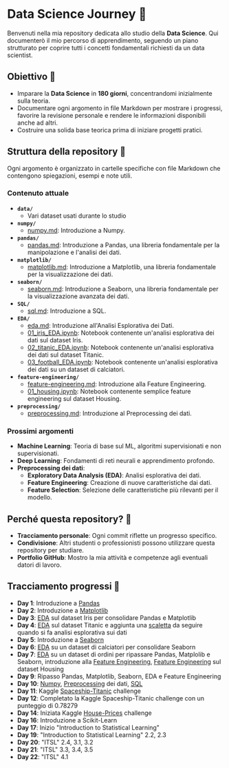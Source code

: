 # Data Science Journey 🚀

Benvenuti nella mia repository dedicata allo studio della **Data Science**. Qui documenterò il mio percorso di apprendimento, seguendo un piano strutturato per coprire tutti i concetti fondamentali richiesti da un data scientist.

## Obiettivo 🎯
- Imparare la **Data Science** in **180 giorni**, concentrandomi inizialmente sulla teoria.
- Documentare ogni argomento in file Markdown per mostrare i progressi, favorire la revisione personale e rendere le informazioni disponibili anche ad altri.
- Costruire una solida base teorica prima di iniziare progetti pratici.

## Struttura della repository 📂
Ogni argomento è organizzato in cartelle specifiche con file Markdown che contengono spiegazioni, esempi e note utili.

### Contenuto attuale
- **`data/`**
  - Vari dataset usati durante lo studio
- **`numpy/`**
  - [numpy.md](numpy/numpy.md): Introduzione a Numpy.
- **`pandas/`**
  - [pandas.md](pandas/pandas.md): Introduzione a Pandas, una libreria fondamentale per la manipolazione e l'analisi dei dati.
- **`matplotlib/`**
  - [matplotlib.md](matplotlib/matplotlib.md): Introduzione a Matplotlib, una libreria fondamentale per la visualizzazione dei dati.
- **`seaborn/`**
  - [seaborn.md](seaborn/seaborn.md): Introduzione a Seaborn, una libreria fondamentale per la visualizzazione avanzata dei dati.
- **`SQL/`**
  - [sql.md](SQL/sql.md): Introduzione a SQL.
- **`EDA/`**
  - [eda.md](EDA/eda.md): Introduzione all'Analisi Esplorativa dei Dati.
  - [01_iris_EDA.ipynb](EDA/01_iris_EDA.ipynb): Notebook contenente un'analisi esplorativa dei dati sul dataset Iris.
  - [02_titanic_EDA.ipynb](EDA/02_titanic_EDA.ipynb): Notebook contenente un'analisi esplorativa dei dati sul dataset Titanic.
  - [03_football_EDA.ipynb](EDA/03_football_EDA.ipynb): Notebook contenente un'analisi esplorativa dei dati su un dataset di calciatori.
- **`feature-engineering/`**
  - [feature-engineering.md](feature-engineering/feature-engineering.md): Introduzione alla Feature Engineering.
  - [01_housing.ipynb](feature-engineering/01_housing.ipynb): Notebook contenente semplice feature engineering sul dataset Housing.
- **`preprocessing/`**
  - [preprocessing.md](preprocessing/preprocessing.md): Introduzione al Preprocessing dei dati.

### Prossimi argomenti
- **Machine Learning**: Teoria di base sul ML, algoritmi supervisionati e non supervisionati.
- **Deep Learning**: Fondamenti di reti neurali e apprendimento profondo.
- **Preprocessing dei dati**: 
  - **Exploratory Data Analysis (EDA)**: Analisi esplorativa dei dati.
  - **Feature Engineering**: Creazione di nuove caratteristiche dai dati.
  - **Feature Selection**: Selezione delle caratteristiche più rilevanti per il modello.

## Perché questa repository? 🤔
- **Tracciamento personale**: Ogni commit riflette un progresso specifico.
- **Condivisione**: Altri studenti o professionisti possono utilizzare questa repository per studiare.
- **Portfolio GitHub**: Mostro la mia attività e competenze agli eventuali datori di lavoro.

## Tracciamento progressi 📆
- **Day 1**: Introduzione a [Pandas](pandas/pandas.md) 
- **Day 2**: Introduzione a [Matplotlib](matplotlib/matplotlib.md)
- **Day 3**: [EDA](EDA/01_iris_EDA.ipynb) sul dataset Iris per consolidare Pandas e Matplotlib
- **Day 4**: [EDA](EDA/02_titanic_EDA.ipynb) sul dataset Titanic e aggiunta una [scaletta](EDA/eda.md) da seguire quando si fa analisi esplorativa sui dati
- **Day 5**: Introduzione a [Seaborn](seaborn/seaborn.md)
- **Day 6**: [EDA](EDA/03_football_EDA.ipynb) su un dataset di calciatori per consolidare Seaborn
- **Day 7**: [EDA](EDA/04_superstore_EDA.ipynb) su un dataset di ordini per ripassare Pandas, Matplolib e Seaborn, introduzione alla [Feature Engineering](feature-engineering/feature-engineering.md), [Feature Engineering](feature-engineering/01_housing.ipynb) sul dataset Housing
- **Day 9**: Ripasso Pandas, Matplotlib, Seaborn, EDA e Feature Engineering
- **Day 10**: [Numpy](numpy/numpy.md), [Preprocessing](preprocessing/preprocessing.md) dei dati, [SQL](SQL/sql.md)
- **Day 11**: Kaggle [Spaceship-Titanic](preprocessing/02_spaceship_titanic.ipynb) challenge
- **Day 12**: Completato la Kaggle Spaceship-Titanic challenge con un punteggio di 0.78279
- **Day 14**: Iniziata Kaggle [House-Prices](preprocessing/03_house_prices.ipynb) challenge
- **Day 16**: Introduzione a Scikit-Learn
- **Day 17**: Inizio "Introduction to Statistical Learning"
- **Day 19**: "Introduction to Statistical Learning" 2.2, 2.3 
- **Day 20**: "ITSL" 2.4, 3.1, 3.2
- **Day 21**: "ITSL" 3.3, 3.4, 3.5
- **Day 22**: "ITSL" 4.1